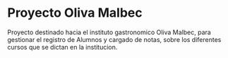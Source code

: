 # Proyecto Oliva Malbec
Proyecto destinado hacia el instituto gastronomico Oliva Malbec, para gestionar el registro de Alumnos y cargado de notas, sobre los diferentes cursos que se dictan en la institucion.
